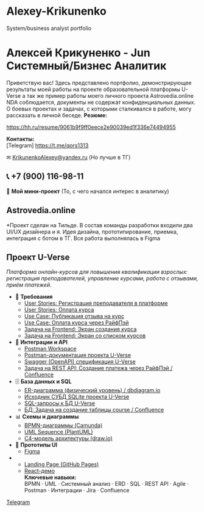 # Alexey-Krikunenko
System/business analyst portfolio
# Алексей Крикуненко  - Jun Системный/Бизнес Аналитик
Приветствую вас!
Здесь представлено портфолио, демонстрирующее результаты моей работы на проекте образовательной платформы U-Verse а так же пример работы моего личного проекта Astrovedia.online
NDA соблюдается, документы не содержат конфиденциальных данных. О боевых проектах и задачах, с которыми сталкивался в работе, могу рассказать в личной беседе.
**Резюме:**  

https://hh.ru/resume/9061b9f9ff0eece2e90039ed1f336e74494955

**Контакты:**  
[Telegram] https://t.me/qors1313

✉ KrikunenkoAlexey@yandex.ru (Но лучше в ТГ)

📞 +7 (900) 116-98-11
---
🚀 **Мой мини-проект** (То, с чего начался интерес в аналитику)
## Astrovedia.online 
 *Проект сделан на Тильде. В состав команды разработки входили два UI/UX дизайнера и я. Идея дизайна, прототипирование, приемка, интеграция с ботом в ТГ. Вся работа выполнялась в Figma
## Проект U-Verse  
*Платформа онлайн-курсов для повышения квалификации взрослых: регистрация преподавателей, управление курсами, работа с отзывами, приём платежей.*  
- 📄 **Требования**  
  - [User Stories: Регистрация преподавателя в платформе](https://github.com/getanalyst/U-Verse/blob/main/docs/UserStories.md)
  - [User Stories: Оплата курса](https://github.com/getanalyst/U-Verse/blob/main/docs/UserStories.md)
  - [Use Case: Публикация отзыва на курс](https://github.com/getanalyst/U-Verse/blob/main/docs/UseCases/BasicUseCases.md)  
  - [Use Case: Оплата курса через РайфПэй](https://github.com/getanalyst/U-Verse/blob/main/docs/UseCases/IntegrationUseCases.md)  
  - [Задача на Frontend: Экран создания курса](https://github.com/getanalyst/U-Verse/blob/main/docs/Tasks/FrontendTasks.md)
  - [Задача на Frontend: Экран со списком курсов](https://github.com/getanalyst/U-Verse/blob/main/docs/Tasks/FrontendTasks.md)  
- 🔗 **Интеграции и API**  
  - [Postman Workspace](https://www.postman.com/getanalysts/workspace/U-Verse)  
  - [Postman-документация проекта U-Verse](https://documenter.getpostman.com/view/123456/U-Verse)  
  - [Swagger (OpenAPI) спецификация U-Verse](https://github.com/getanalyst/U-Verse/blob/main/api/openapi.yaml)
  - [Задача на REST API: Создание платежа через РайфПэй / Confluence](https://github.com/getanalyst/U-Verse/blob/main/docs/Tasks/ApiTasks.md)  
- 🗄 **База данных и SQL**  
  - [ER-диаграмма (физический уровень) / dbdiagram.io](https://github.com/getanalyst/U-Verse/blob/main/db/ERD_Physical.png)  
  - [Исходник СУБД SQLite проекта U-Verse](https://github.com/getanalyst/U-Verse/blob/main/db/UVerse.db)  
  - [SQL-запросы к БД U-Verse](https://github.com/getanalyst/U-Verse/blob/main/db/queries.sql)
  - [БД: Задача на создание таблицы course / Confluence](https://github.com/getanalyst/U-Verse/blob/main/docs/Tasks/DbTasks.md)  
- 📊 **Схемы и диаграммы**  
  - [BPMN-диаграммы (Camunda)](https://github.com/getanalyst/U-Verse/blob/main/diagrams/BPMN_Diagrams.pdf)  
  - [UML Sequence (PlantUML)](https://github.com/getanalyst/U-Verse/blob/main/diagrams/Sequence_Diagrams.pdf)  
  - [C4-модель архитектуры (draw.io)](https://github.com/getanalyst/U-Verse/blob/main/diagrams/C4_Architecture.png)
- 🎨 **Прототипы UI**  
  - [Figma](https://www.figma.com/file/XYZ/U-Verse-UI-Prototypes)
-   
  - [Landing Page (GitHub Pages)](https://ekaterinaananeyeva.github.io/U-Verse-Landing)  
  - [React-демо](https://github.com/getanalyst/U-Verse-React-Demo)  
**Ключевые навыки:**  
BPMN · UML · Системный анализ · ERD · SQL · REST API · Agile · Postman · Интеграции · Jira · Confluence
 
[Telegram](https://t.me/qors1313)
